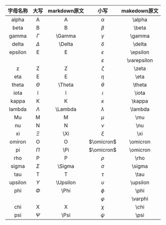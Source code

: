 | 字母名称 |     大写     | markdown原文 |      小写       | makedown原文 |
| :------: | :----------: | :----------: | :-------------: | :----------: |
|  alpha   |      A       |      A       |   $\alpha$    |    \alpha    |
|   beta   |      B       |      B       |    $\beta$    |    \beta     |
|  gamma   |  $\Gamma$  |    \Gamma    |   $\gamma$    |    \gamma    |
|  delta   |  $\Delta$  |    \Delta    |   $\delta$    |    \delta    |
| epsilon  |      E       |      E       |  $\epsilon$   |   \epsilon   |
|          |              |              | $\varepsilon$ | \varepsilon  |
|    z     |      Z       |      Z       |    $\zeta$    |    \zeta     |
|   eta    |      E       |      E       |    $\eta$     |     \eta     |
|  theta   |  $\Theta$  |    \Theta    |   $\theta$    |    \theta    |
|   iota   |      l       |      l       |    $\iota$    |    \iota     |
|  kappa   |      K       |      K       |   $\kappa$    |    \kappa    |
|  lambda  | $\Lambda$  |   \Lambda    |   $\lambda$   |   \lambda    |
|    Mu    |      M       |      M       |     $\mu$     |     \mu      |
|    nu    |      N       |      N       |     $\nu$     |     \nu      |
|    xi    |   $\Xi$    |     \Xi      |     $\xi$     |     \xi      |
|  omiron  |      O       |      O       |  $\omicron$   |   \omicron   |
|    pi    |   $\Pi$    |     \Pi      |  $\omicron$   |   \omicron   |
|   rho    |      P       |      P       |    $\rho$     |     \rho     |
|  sigma   |  $\Sigma$  |    \Sigma    |   $\sigma$    |    \sigma    |
|   tau    |      T       |      T       |    $\tau$    |     \tau     |
| upsilon  | $\Upsilon$ |   \Upsilon   |  $\upsilon$   |   \upsilon   |
|   phi    |   $\Phi$   |     \Phi     |    $\phi$     |     \phi     |
|          |              |              |   $\varphi$   |   \varphi    |
|   chi    |      X       |      X       |    $\chi$     |     \chi     |
|   psi    |   $\Psi$   |     \Psi     |    $\psi$     |     \psi     |
